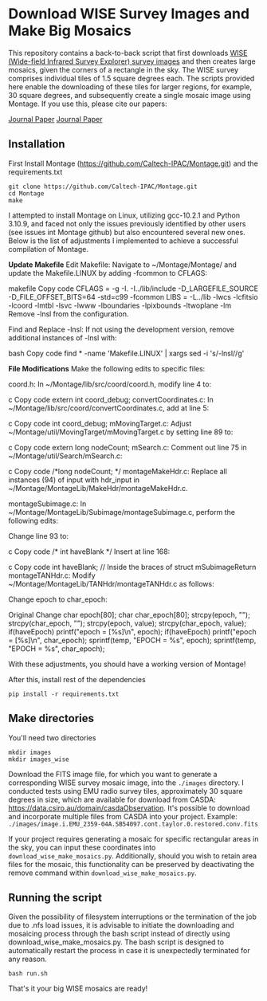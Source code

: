 # Download WISE Survey Images and Make Big Mosaics

This repository contains a back-to-back script that first downloads [WISE (Wide-field Infrared Survey Explorer) survey images](http://unwise.me/data/neo3/unwise-coadds/fulldepth) and then creates large mosaics, given the corners of a rectangle in the sky. The WISE survey comprises individual tiles of 1.5 square degrees each. The scripts provided here enable the downloading of these tiles for larger regions, for example, 30 square degrees, and subsequently create a single mosaic image using Montage.
If you use this, please cite our papers:

[Journal Paper](https://doi.org/10.1017/pasa.2023.64)
[Journal Paper](https://doi.org/10.1017/pasa.2024.25)


## Installation
First Install Montage (https://github.com/Caltech-IPAC/Montage.git) and the requirements.txt
```
git clone https://github.com/Caltech-IPAC/Montage.git
cd Montage
make
```
I attempted to install Montage on Linux, utilizing gcc-10.2.1 and Python 3.10.9, and faced not only the issues previously identified by other users (see issues int Montage github) but also encountered several new ones. Below is the list of adjustments I implemented to achieve a successful compilation of Montage.

**Update Makefile**
Edit Makefile: Navigate to ~/Montage/Montage/ and update the Makefile.LINUX by adding -fcommon to CFLAGS:

makefile
Copy code
CFLAGS = -g -I. -I../lib/include -D_LARGEFILE_SOURCE -D_FILE_OFFSET_BITS=64 -std=c99 -fcommon
LIBS = -L../lib -lwcs -lcfitsio -lcoord -lmtbl -lsvc -lwww -lboundaries -lpixbounds -ltwoplane -lm
Remove -lnsl from the configuration.

Find and Replace -lnsl: If not using the development version, remove additional instances of -lnsl with:

bash
Copy code
find * -name 'Makefile.LINUX' | xargs sed -i 's/-lnsl//g'

**File Modifications**
Make the following edits to specific files:

coord.h: In ~/Montage/lib/src/coord/coord.h, modify line 4 to:

c
Copy code
extern int coord_debug;
convertCoordinates.c: In ~/Montage/lib/src/coord/convertCoordinates.c, add at line 5:

c
Copy code
int coord_debug;
mMovingTarget.c: Adjust ~/Montage/util/MovingTarget/mMovingTarget.c by setting line 89 to:

c
Copy code
extern long nodeCount;
mSearch.c: Comment out line 75 in ~/Montage/util/Search/mSearch.c:

c
Copy code
/*long nodeCount; */
montageMakeHdr.c: Replace all instances (94) of input with hdr_input in ~/Montage/MontageLib/MakeHdr/montageMakeHdr.c.

montageSubimage.c: In ~/Montage/MontageLib/Subimage/montageSubimage.c, perform the following edits:

Change line 93 to:

c
Copy code
/* int haveBlank */
Insert at line 168:

c
Copy code
int haveBlank; // Inside the braces of struct mSubimageReturn
montageTANHdr.c: Modify ~/Montage/MontageLib/TANHdr/montageTANHdr.c as follows:

Change epoch to char_epoch:

Original	Change
char epoch[80];	char char_epoch[80];
strcpy(epoch, "");	strcpy(char_epoch, "");
strcpy(epoch, value);	strcpy(char_epoch, value);
if(haveEpoch) printf("epoch = [%s]\n", epoch);	if(haveEpoch) printf("epoch = [%s]\n", char_epoch);
sprintf(temp, "EPOCH = %s", epoch);	sprintf(temp, "EPOCH = %s", char_epoch);

With these adjustments, you should have a working version of Montage!

After this, install rest of the dependencies
```
pip install -r requirements.txt
```

## Make directories
You'll need two directories
```
mkdir images
mkdir images_wise
```
Download the FITS image file, for which you want to generate a corresponding WISE survey mosaic image, into the `./images` directory. I conducted tests using EMU radio survey tiles, approximately 30 square degrees in size, which are available for download from CASDA: https://data.csiro.au/domain/casdaObservation. It's possible to download and incorporate multiple files from CASDA into your project. Example: `./images/image.i.EMU_2359-04A.SB54097.cont.taylor.0.restored.conv.fits`

If your project requires generating a mosaic for specific rectangular areas in the sky, you can input these coordinates into `download_wise_make_mosaics.py`. Additionally, should you wish to retain area files for the mosaic, this functionality can be preserved by deactivating the remove command within `download_wise_make_mosaics.py`.


## Running the script
Given the possibility of filesystem interruptions or the termination of the job due to .nfs load issues, it is advisable to initiate the downloading and mosaicing process through the bash script instead of directly using download_wise_make_mosaics.py. The bash script is designed to automatically restart the process in case it is unexpectedly terminated for any reason.
```
bash run.sh
```
That's it your big WISE mosaics are ready!
